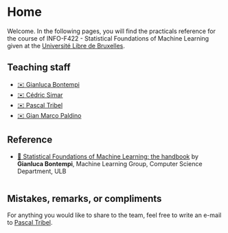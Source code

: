 # Home
Welcome. In the following pages, you will find the practicals reference for the course of INFO-F422 - Statistical Foundations of Machine Learning given at the [Université Libre de Bruxelles](http://www.ulb.be).

## Teaching staff
- [✉️ Gianluca Bontempi](mailto:gianluca.bontempi@ulb.be)
- [✉️ Cédric Simar](mailto:cedric.simar@ulb.be)
- [✉️ Pascal Tribel](mailto:pascal.tribel@ulb.be)
- [✉️ Gian Marco Paldino](mailto:gian.marco.paldino@ulb.be)

## Reference
- [📜 Statistical Foundations of Machine Learning: the handbook](https://www.researchgate.net/publication/242692234_Statistical_foundations_of_machine_learning_the_handbook) by **Gianluca Bontempi**, Machine Learning Group, Computer Science Department, ULB

```{tableofcontents}
```

## Mistakes, remarks, or compliments
For anything you would like to share to the team, feel free to write an e-mail to [Pascal Tribel](mailto:pascal.tribel@ulb.be).